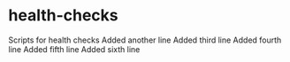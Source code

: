 # health-checks
Scripts for health checks
Added another line
Added third line
Added fourth line
Added fifth line
Added sixth line
